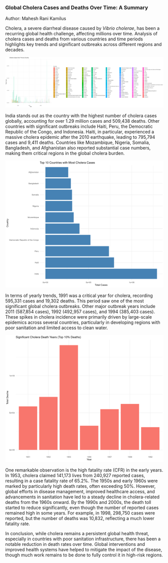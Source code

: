 ### **Global Cholera Cases and Deaths Over Time: A Summary**
Author: Mahesh Rani Kamilus

Cholera, a severe diarrheal disease caused by *Vibrio cholerae*, has
been a recurring global health challenge, affecting millions over time.
Analysis of cholera cases and deaths from various countries and time
periods highlights key trends and significant outbreaks across different
regions and decades.

![](./Visualization/Bar_plot_cholera_cases_over_time_country.png)

India stands out as the country with the highest number of cholera cases
globally, accounting for over 1.29 million cases and 509,438 deaths.
Other countries with significant outbreaks include Haiti, Peru, the
Democratic Republic of the Congo, and Indonesia. Haiti, in particular,
experienced a massive cholera epidemic after the 2010 earthquake,
leading to 795,794 cases and 9,411 deaths. Countries like Mozambique,
Nigeria, Somalia, Bangladesh, and Afghanistan also reported substantial
case numbers, making them critical regions in the global cholera burden.

![](./Visualization/Top_10_Countries_with_Most_Cholera_Cases.png)

In terms of yearly trends, 1991 was a critical year for cholera,
recording 595,331 cases and 19,302 deaths. This period saw one of the
most significant global cholera outbreaks. Other major outbreak years
include 2011 (587,854 cases), 1992 (492,957 cases), and 1994 (385,403
cases). These spikes in cholera incidence were primarily driven by
large-scale epidemics across several countries, particularly in
developing regions with poor sanitation and limited access to clean
water.

![](./Visualization/Significant_Cholera_Death_Years_Top_10%_Deaths.png)

One remarkable observation is the high fatality rate (CFR) in the early
years. In 1953, cholera claimed 141,173 lives from 240,927 reported
cases, resulting in a case fatality rate of 65.2%. The 1950s and early
1960s were marked by particularly high death rates, often exceeding 50%.
However, global efforts in disease management, improved healthcare
access, and advancements in sanitation have led to a steady decline in
cholera-related deaths from the 1960s onward. By the 1990s and 2000s,
the death toll started to reduce significantly, even though the number
of reported cases remained high in some years. For example, in 1998,
298,750 cases were reported, but the number of deaths was 10,832,
reflecting a much lower fatality rate.

In conclusion, while cholera remains a persistent global health threat,
especially in countries with poor sanitation infrastructure, there has
been a notable reduction in death rates over time. Global interventions
and improved health systems have helped to mitigate the impact of the
disease, though much work remains to be done to fully control it in
high-risk regions.
